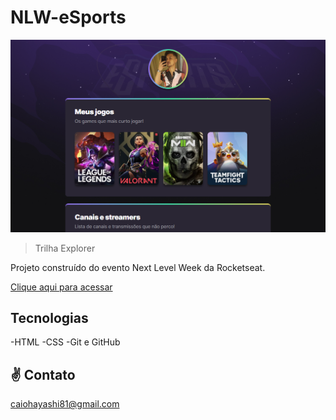# NLW-eSports

![preview](./github/preview.png)

> Trilha Explorer

Projeto construído do evento Next Level Week da Rocketseat.

[Clique aqui para acessar](https://caiohayashi.github.io/NLW-eSports-explorer/)

## Tecnologias

-HTML
-CSS
-Git e GitHub

## ✌ Contato

caiohayashi81@gmail.com
